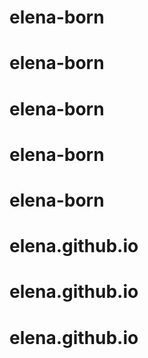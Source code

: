 # elena-born
# elena-born
# elena-born
# elena-born
# elena-born
# elena.github.io
# elena.github.io
# elena.github.io
